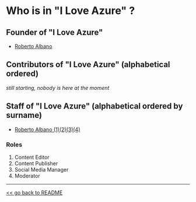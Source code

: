 # Who is in "I Love Azure" ?


## Founder of "I Love Azure"

- [Roberto Albano](https://www.linkedin.com/in/robertoalbano)

## Contributors of "I Love Azure" (alphabetical ordered)

_still starting, nobody is here at the moment_

## Staff of "I Love Azure" (alphabetical ordered by surname)

- [Roberto Albano (1)(2)(3)(4)](https://www.linkedin.com/in/robertoalbano)



### Roles

1. Content Editor
2. Content Publisher
3. Social Media Manager
4. Moderator


-----------------------------------------------------
[<< go back to README](README.md)